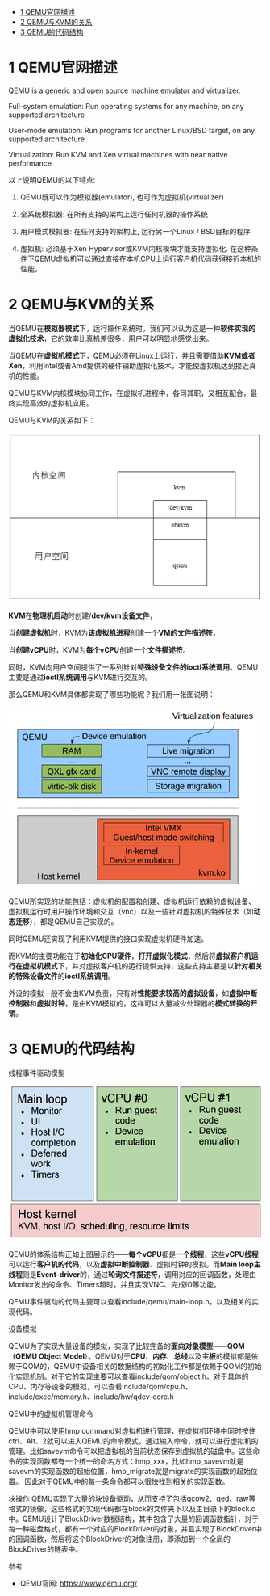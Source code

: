 
<!-- @import "[TOC]" {cmd="toc" depthFrom=1 depthTo=6 orderedList=false} -->

<!-- code_chunk_output -->

* [1 QEMU官网描述](#1-qemu官网描述)
* [2 QEMU与KVM的关系](#2-qemu与kvm的关系)
* [3 QEMU的代码结构](#3-qemu的代码结构)

<!-- /code_chunk_output -->

# 1 QEMU官网描述

QEMU is a generic and open source machine emulator and virtualizer.

Full-system emulation: Run operating systems for any machine, on any supported architecture

User-mode emulation: Run programs for another Linux/BSD target, on any supported architecture

Virtualization: Run KVM and Xen virtual machines with near native performance

以上说明QEMU的以下特点:

1. QEMU既可以作为模拟器(emulator), 也可作为虚拟机(virtualizer)

2. 全系统模拟器: 在所有支持的架构上运行任何机器的操作系统

3. 用户模式模拟器: 在任何支持的架构上, 运行另一个Linux / BSD目标的程序

4. 虚拟机: 必须基于Xen Hypervisor或KVM内核模块才能支持虚拟化. 在这种条件下QEMU虚拟机可以通过直接在本机CPU上运行客户机代码获得接近本机的性能。

# 2 QEMU与KVM的关系

当QEMU在**模拟器模式**下，运行操作系统时，我们可以认为这是一种**软件实现的虚拟化技术**，它的效率比真机差很多，用户可以明显地感觉出来。

当QEMU在**虚拟机模式**下，QEMU必须在Linux上运行，并且需要借助**KVM或者Xen**，利用Intel或者Amd提供的硬件辅助虚拟化技术，才能使虚拟机达到接近真机的性能。

QEMU与KVM内核模块协同工作，在虚拟机进程中，各司其职，又相互配合，最终实现高效的虚拟机应用。

QEMU与KVM的关系如下：

![](./images/2019-06-03-10-02-47.png)

**KVM**在**物理机启动**时创建/**dev/kvm设备文件**，

当**创建虚拟机**时，KVM为**该虚拟机进程**创建一个**VM的文件描述符**，

当**创建vCPU**时，KVM为**每个vCPU**创建一个**文件描述符**。

同时，KVM向用户空间提供了一系列针对**特殊设备文件的ioctl系统调用**。QEMU主要是通过**ioctl系统调用**与KVM进行交互的。

那么QEMU和KVM具体都实现了哪些功能呢？我们用一张图说明：

![](./images/2019-06-03-10-18-43.png)

QEMU所实现的功能包括：虚拟机的配置和创建、虚拟机运行依赖的虚拟设备、虚拟机运行时用户操作环境和交互（vnc）以及一些针对虚拟机的特殊技术（如**动态迁移**），都是QEMU自己实现的。

同时QEMU还实现了利用KVM提供的接口实现虚拟机硬件加速。 

而KVM的主要功能在于**初始化CPU硬件**，**打开虚拟化模式**，然后将**虚拟客户机运行在虚拟机模式**下，并对虚拟客户机的运行提供支持，这些支持主要是以**针对相关的特殊设备文件**的**ioctl系统调用**。

外设的模拟一般不会由KVM负责，只有对**性能要求较高的虚拟设备**，如**虚拟中断控制器**和**虚拟时钟**，是由KVM模拟的，这样可以大量减少处理器的**模式转换的开销**。

# 3 QEMU的代码结构

线程事件驱动模型

![](./images/2019-06-04-09-00-41.png)

QEMU的体系结构正如上图展示的——**每个vCPU**都是**一个线程**，这些**vCPU线程**可以运行**客户机的代码**，以及**虚拟中断控制器**、虚拟时钟的模拟。而**Main loop主线程**则是**Event\-driver**的，通过**轮询文件描述符**，调用对应的回调函数，处理由Monitor发出的命令、Timers超时，并且实现VNC、完成IO等功能。 

QEMU事件驱动的代码主要可以查看include/qemu/main\-loop.h，以及相关的实现代码。

设备模拟

QEMU为了实现大量设备的模拟，实现了比较完备的**面向对象模型**——**QOM（QEMU Object Model**）。QEMU对于**CPU**、**内存**、**总线**以及**主板**的模拟都是依赖于QOM的，QEMU中设备相关的数据结构的初始化工作都是依赖于QOM的初始化实现机制。对于它的实现主要可以查看include/qom/object.h。对于具体的CPU、内存等设备的模拟，可以查看include/qom/cpu.h、include/exec/memory.h、include/hw/qdev-core.h

QEMU中的虚拟机管理命令

QEMU中可以使用hmp command对虚拟机进行管理，在虚拟机环境中同时按住ctrl、Alt、2就可以进入QEMU的命令模式。通过输入命令，就可以进行虚拟机的管理。比如savevm命令可以把虚拟机的当前状态保存到虚拟机的磁盘中。这些命令的实现函数都有一个统一的命名方式：hmp_xxx，比如hmp_savevm就是savevm的实现函数的起始位置，hmp_migrate就是migrate的实现函数的起始位置。 
因此对于QEMU中的每一条命令都可以很快找到相关的实现函数。

块操作
QEMU实现了大量的块设备驱动，从而支持了包括qcow2、qed、raw等格式的镜像，这些格式的实现代码都在block的文件夹下以及主目录下的block.c中。QEMU设计了BlockDriver数据结构，其中包含了大量的回调函数指针，对于每一种磁盘格式，都有一个对应的BlockDriver的对象，并且实现了BlockDriver中的回调函数，然后将这个BlockDriver的对象注册，即添加到一个全局的BlockDriver的链表中。







 参考

- QEMU官网: https://www.qemu.org/

